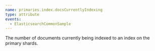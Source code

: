 ```yaml
---
name: primaries.index.docsCurrentlyIndexing
type: attribute
events:
  - ElasticsearchCommonSample
---
```


The number of documents currently being indexed to an index on the primary shards.